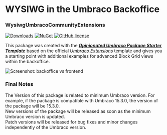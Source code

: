 # WYSIWG in the Umbraco Backoffice
### WysiwgUmbracoCommunityExtensions

[![Downloads](https://img.shields.io/nuget/dt/Umbraco.Community.WysiwgUmbracoCommunityExtensions?color=cc9900)](https://www.nuget.org/packages/Umbraco.Community.WysiwgUmbracoCommunityExtensions/)
[![NuGet](https://img.shields.io/nuget/vpre/Umbraco.Community.WysiwgUmbracoCommunityExtensions?color=0273B3)](https://www.nuget.org/packages/Umbraco.Community.WysiwgUmbracoCommunityExtensions)
[![GitHub license](https://img.shields.io/github/license/idseefeld/Wysiwg.Umbraco.Community.Extensions?color=8AB803)](https://github.com/idseefeld/Wysiwg.Umbraco.Community.Extensions/blob/main/LICENSE)

This package was created with the [***Opinionated Umbraco Package Starter Template***](https://github.com/idseefeld/opinionated-package-starter) based on the official [*Umbraco Extensions*](https://github.com/umbraco/Umbraco-CMS/tree/contrib/templates/UmbracoExtension) template and gives you a starting point with additional examples for advanced Block Grid views within the backoffice.

![Screenshot: backoffice vs frontend](https://github.com/user-attachments/assets/16674277-1a42-414a-a100-62b32811ac50)

### Final Notes
The Version of this package is related to minimum Umbraco version. For example, if the package is compatible with Umbraco 15.3.0, the version of the package will be 15.3.0.<br>
New versions of the package will be released as soon as the minimum Umbraco version is updated.<br>
Patch versions will be released for bug fixes and minor changes independently of the Umbraco version.